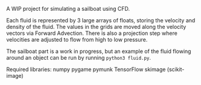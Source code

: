 A WIP project for simulating a sailboat using CFD.

Each fluid is represented by 3 large arrays of floats, storing the velocity and density of the fluid.
The values in the grids are moved along the velocity vectors via Forward Advection.
There is also a projection step where velocities are adjusted to flow from high to low pressure.

The sailboat part is a work in progress, but an example of the fluid flowing around an object can be run by running `python3 fluid.py`.

Required libraries:
numpy
pygame
pymunk
TensorFlow
skimage (scikit-image)
